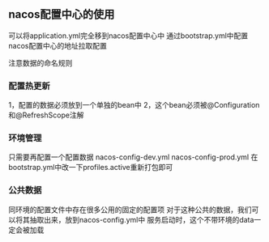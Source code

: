 ## nacos配置中心的使用
可以将application.yml完全移到nacos配置中心中
通过bootstrap.yml中配置nacos配置中心的地址拉取配置

注意数据的命名规则


### 配置热更新
1，配置的数据必须放到一个单独的bean中
2，这个bean必须被@Configuration和@RefreshScope注解


### 环境管理
只需要再配置一个配置数据
nacos-config-dev.yml
nacos-config-prod.yml
在bootstrap.yml中改一下profiles.active重新打包即可

### 公共数据
同环境的配置文件中存在很多公用的固定的配置项
对于这种公共的数据，我们可以将其抽取出来，放到nacos-config.yml中
服务启动时，这个不带环境的data一定会被加载
